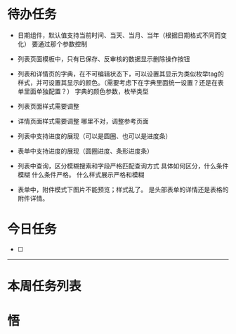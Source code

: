 # 待办任务

+ 日期组件，默认值支持当前时间、当天、当月、当年（根据日期格式不同而变化）
要通过那个参数控制

+ 列表页面模板中，只有已保存、反审核的数据显示删除操作按钮


+ 列表和详情页的字典，在不可编辑状态下，可以设置其显示为类似枚举tag的样式，并可设置其显示的颜色。（需要考虑下在字典里面统一设置？还是在表单里面单独配置？）
字典的颜色参数，枚举类型

+ 列表页面样式需要调整
+ 详情页面样式需要调整
哪里不对，调整参考页面

+ 列表中支持进度的展现（可以是圆圈、也可以是进度条）
+ 表单中支持进度的展现（圆圈进度、条形进度条）

+ 列表中查询，区分模糊搜索和字段严格匹配查询方式
具体如何区分，什么条件模糊 什么条件严格。 什么样式展示严格和模糊

+ 表单中，附件模式下图片不能预览；样式乱了。
是头部表单的详情还是表格的附件详情。

# 今日任务
- [ ] 




------
# 本周任务列表



# 悟